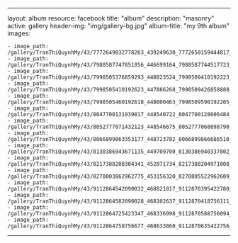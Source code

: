 
---
layout: album
resource: facebook
title: "album"
description: "masonry"
active: gallery
header-img: "img/gallery-bg.jpg"
album-title: "my 9th album"
images:
    
    - image_path: /gallery/TranThiQuynhMy/43/7772649032778263_439249630_7772650159444817_5327394314136929571_n.jpg
    - image_path: /gallery/TranThiQuynhMy/43/7988587747851056_446699164_7988587744517723_8464803441321231948_n.jpg
    - image_path: /gallery/TranThiQuynhMy/43/7998505376859293_448023524_7998509410192223_942527570337887738_n.jpg
    - image_path: /gallery/TranThiQuynhMy/43/7998505410192623_447886268_7998509426858888_4321264742451167978_n.jpg
    - image_path: /gallery/TranThiQuynhMy/43/7998505460192618_448000463_7998509590192205_767425411312920695_n.jpg
    - image_path: /gallery/TranThiQuynhMy/43/8047700131939817_448540722_8047700128606484_2554501707636421058_n.jpg
    - image_path: /gallery/TranThiQuynhMy/43/8052777071432123_448546675_8052777068098790_7191304369624710894_n.jpg
    - image_path: /gallery/TranThiQuynhMy/43/8066899863353177_448723782_8066899866686510_8248076247798983347_n.jpg
    - image_path: /gallery/TranThiQuynhMy/43/8130386943671135_449709700_8130386940337802_3345695688761044443_n.jpg
    - image_path: /gallery/TranThiQuynhMy/43/8217388208304341_452071734_8217388204971008_813887309779491760_n.jpg
    - image_path: /gallery/TranThiQuynhMy/43/8270803862962775_453156320_8270805522962609_1183772795365761403_n.jpg
    - image_path: /gallery/TranThiQuynhMy/43/9112864542090032_468821817_9112870395422780_5149820486122135855_n.jpg
    - image_path: /gallery/TranThiQuynhMy/43/9112864582090028_468102637_9112870418756111_2936490711268044745_n.jpg
    - image_path: /gallery/TranThiQuynhMy/43/9112864725423347_468336998_9112870588756094_6152032867527863866_n.jpg
    - image_path: /gallery/TranThiQuynhMy/43/9112864758756677_468633860_9112870635422756_3637444713119979522_n.jpg
---